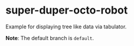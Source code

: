 # super-duper-octo-robot
Example for displaying tree like data via tabulator.


**Note**: The default branch is `default`.
